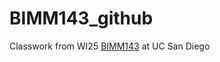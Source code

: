 # BIMM143_github
Classwork from WI25 [BIMM143](https://github.com/XinyuW123/BIMM143_github.git) at UC San Diego

